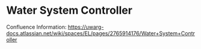 # Water System Controller


Confluence Information: https://uwarg-docs.atlassian.net/wiki/spaces/EL/pages/2765914176/Water+System+Controller